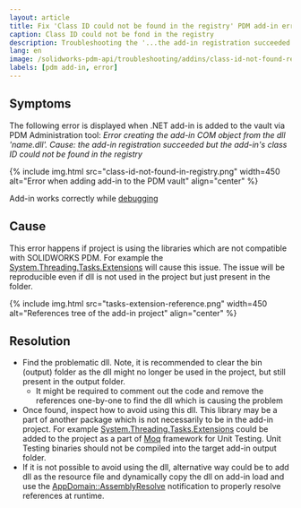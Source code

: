 ```yaml
---
layout: article
title: Fix 'Class ID could not be found in the registry' PDM add-in error
caption: Class ID could not be fond in the registry
description: Troubleshooting the '...the add-in registration succeeded but the add-in's class ID could not be found in the registry' error when registering SOLIDWORKS PDM add-in
lang: en
image: /solidworks-pdm-api/troubleshooting/addins/class-id-not-found-registry/class-id-not-found-in-registry.png
labels: [pdm add-in, error]
---
```

## Symptoms

The following error is displayed when .NET add-in is added to the vault via PDM Administration tool: *Error creating the add-in COM object from the dll 'name.dll'. Cause: the add-in registration succeeded but the add-in's class ID could not be found in the registry*

{% include img.html src="class-id-not-found-in-registry.png" width=450 alt="Error when adding add-in to the PDM vault" align="center" %}

Add-in works correctly while [debugging](/solidworks-pdm-api/getting-started/add-ins/debugging-best-practices/)

## Cause

This error happens if project is using the libraries which are not compatible with SOLIDWORKS PDM. For example the [System.Threading.Tasks.Extensions](https://www.nuget.org/packages/System.Threading.Tasks.Extensions/) will cause this issue. The issue will be reproducible even if dll is not used in the project but just present in the folder.

{% include img.html src="tasks-extension-reference.png" width=450 alt="References tree of the add-in project" align="center" %}

## Resolution

* Find the problematic dll. Note, it is recommended to clear the bin (output) folder as the dll might no longer be used in the project, but still present in the output folder.
    * It might be required to comment out the code and remove the references one-by-one to find the dll which is causing the problem
* Once found, inspect how to avoid using this dll. This library may be a part of another package which is not necessarily to be in the add-in project. For example [System.Threading.Tasks.Extensions](https://www.nuget.org/packages/System.Threading.Tasks.Extensions/) could be added to the project as a part of [Moq](https://www.nuget.org/packages/Moq/) framework for Unit Testing. Unit Testing binaries should not be compiled into the target add-in output folder.
* If it is not possible to avoid using the dll, alternative way could be to add dll as the resource file and dynamically copy the dll on add-in load and use the [AppDomain::AssemblyResolve](https://docs.microsoft.com/en-us/dotnet/api/system.appdomain.assemblyresolve?view=netframework-4.8) notification to properly resolve references at runtime.
